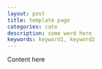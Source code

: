 ```yaml
---
layout: post
title: template page
categories: cate
description: some word here
keywords: keyword1, keyword2
---
```


Content here